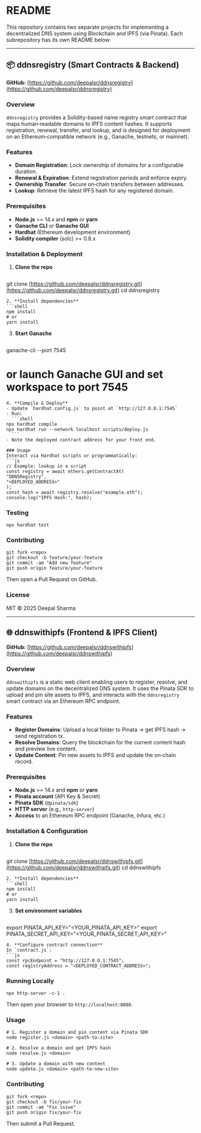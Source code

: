 # README

This repository contains two separate projects for implementing a decentralized DNS system using Blockchain and IPFS (via Pinata). Each subrepository has its own README below:

---

## 📦 ddnsregistry (Smart Contracts & Backend)

**GitHub:** [https://github.com/deepalsr/ddnsregistry](https://github.com/deepalsr/ddnsregistry)

### Overview

`ddnsregistry` provides a Solidity-based name registry smart contract that maps human‑readable domains to IPFS content hashes. It supports registration, renewal, transfer, and lookup, and is designed for deployment on an Ethereum‑compatible network (e.g., Ganache, testnets, or mainnet).

### Features

* **Domain Registration**: Lock ownership of domains for a configurable duration.
* **Renewal & Expiration**: Extend registration periods and enforce expiry.
* **Ownership Transfer**: Secure on‑chain transfers between addresses.
* **Lookup**: Retrieve the latest IPFS hash for any registered domain.

### Prerequisites

* **Node.js** >= 14.x and **npm** or **yarn**
* **Ganache CLI** or **Ganache GUI**
* **Hardhat** (Ethereum development environment)
* **Solidity compiler** (solc) >= 0.8.x

### Installation & Deployment

1. **Clone the repo**

   ```shell
   ```

git clone [https://github.com/deepalsr/ddnsregistry.git](https://github.com/deepalsr/ddnsregistry.git)
cd ddnsregistry

````
2. **Install dependencies**
```shell
npm install
# or
yarn install
````

3. **Start Ganache**

   ```shell
   ```

ganache-cli --port 7545

# or launch Ganache GUI and set workspace to port 7545

````
4. **Compile & Deploy**
- Update `hardhat.config.js` to point at `http://127.0.0.1:7545`
- Run:
  ```shell
npx hardhat compile
npx hardhat run --network localhost scripts/deploy.js
  ```
- Note the deployed contract address for your front end.

### Usage
Interact via Hardhat scripts or programmatically:
```js
// Example: lookup in a script
const registry = await ethers.getContractAt(
"DDNSRegistry",
"<DEPLOYED_ADDRESS>"
);
const hash = await registry.resolve("example.eth");
console.log("IPFS Hash:", hash);
````

### Testing

```shell
npx hardhat test
```

### Contributing

```shell
git fork <repo>
git checkout -b feature/your-feature
git commit -am "Add new feature"
git push origin feature/your-feature
```

Then open a Pull Request on GitHub.

### License

MIT © 2025 Deepal Sharma

---

## 🌐 ddnswithipfs (Frontend & IPFS Client)

**GitHub:** [https://github.com/deepalsr/ddnswithipfs](https://github.com/deepalsr/ddnswithipfs)

### Overview

`ddnswithipfs` is a static web client enabling users to register, resolve, and update domains on the decentralized DNS system. It uses the Pinata SDK to upload and pin site assets to IPFS, and interacts with the `ddnsregistry` smart contract via an Ethereum RPC endpoint.

### Features

* **Register Domains**: Upload a local folder to Pinata → get IPFS hash → send registration tx.
* **Resolve Domains**: Query the blockchain for the current content hash and preview live content.
* **Update Content**: Pin new assets to IPFS and update the on‑chain record.

### Prerequisites

* **Node.js** >= 14.x and **npm** or **yarn**
* **Pinata account** (API Key & Secret)
* **Pinata SDK** (`@pinata/sdk`)
* **HTTP server** (e.g., `http-server`)
* **Access** to an Ethereum RPC endpoint (Ganache, Infura, etc.)

### Installation & Configuration

1. **Clone the repo**

   ```shell
   ```

git clone [https://github.com/deepalsr/ddnswithipfs.git](https://github.com/deepalsr/ddnswithipfs.git)
cd ddnswithipfs

````
2. **Install dependencies**
```shell
npm install
# or
yarn install
````

3. **Set environment variables**

   ```shell
   ```

export PINATA\_API\_KEY="\<YOUR\_PINATA\_API\_KEY>"
export PINATA\_SECRET\_API\_KEY="\<YOUR\_PINATA\_SECRET\_API\_KEY>"

````
4. **Configure contract connection**
In `contract.js`:
```js
const rpcEndpoint = "http://127.0.0.1:7545";
const registryAddress = "<DEPLOYED_CONTRACT_ADDRESS>";
````

### Running Locally

```shell
npx http-server -c-1 .
```

Then open your browser to `http://localhost:8080`.

### Usage

```shell
# 1. Register a domain and pin content via Pinata SDK
node register.js <domain> <path-to-site>

# 2. Resolve a domain and get IPFS hash
node resolve.js <domain>

# 3. Update a domain with new content
node update.js <domain> <path-to-new-site>
```

### Contributing

```shell
git fork <repo>
git checkout -b fix/your-fix
git commit -am "Fix issue"
git push origin fix/your-fix
```

Then submit a Pull Request.


